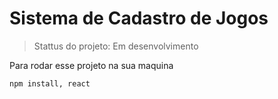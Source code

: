 <h1> Sistema de Cadastro de Jogos </h1>

> Stattus do projeto: Em desenvolvimento

Para rodar esse projeto na sua maquina

```
npm install, react
```
